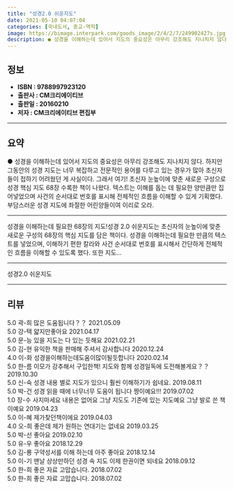 ```yaml
---
title: "성경2.0 쉬운지도"
date: 2021-05-10 04:07:04
categories: [국내도서, 종교-역학]
image: https://bimage.interpark.com/goods_image/2/4/2/7/249902427s.jpg
description: ● 성경을 이해하는데 있어서 지도의 중요성은 아무리 강조해도 지나치지 않다. 하지만 그동안의 성경 지도는 너무 복잡하고 전문적인 용어를 다루고 있는 경우가 많아 초신자들이 접하기 어려웠던 게 사실이다. 그래서 여기! 초신자 눈높이에 맞춘 새로운 구성으로 성경 핵심 지도 68장 수록한
---
```


## **정보**

- **ISBN : 9788997923120**
- **출판사 : CM크리에이티브**
- **출판일 : 20160210**
- **저자 : CM크리에이티브 편집부**

------



## **요약**

●  성경을 이해하는데 있어서 지도의 중요성은 아무리 강조해도 지나치지 않다. 하지만 그동안의 성경 지도는 너무 복잡하고 전문적인 용어를 다루고 있는 경우가 많아 초신자들이 접하기 어려웠던 게 사실이다. 그래서 여기! 초신자 눈높이에 맞춘 새로운 구성으로 성경 핵심 지도 68장 수록한 책이 나왔다. 텍스트는 이해를 돕는 데 필요한 양만큼만 집어넣었으며 사건의 순서대로 번호를 표시해 전체적인 흐름을 이해할 수 있게 기획했다. 부담스러운 성경 지도에 좌절한 어린양들이여 이리로 오라.

------

성경을 이해하는데 필요한 68장의 지도!성경 2.0 쉬운지도는 초신자의 눈높이에 맞춘 새로운 구성의 68장의 핵심 지도를 담은 책이다. 성경을 이해하는데 필요한 만큼의 텍스트를 넣었으며, 이해하기 편한 칼라와 사건 순서대로 번호를 표시해서 간단하게 전체적인 흐름을 이해할 수 있도록 했다. 또한 지도... 

------


성경2.0 쉬운지도 

------


## **리뷰** 

5.0 곽-희 많은 도움됩니다？？ 2021.05.09 <br/>5.0 강-택 얇지만좋아요 2021.04.17 <br/>5.0 문-능 있을 지도는 다 있는 듯해요 2021.02.21 <br/>5.0 김-현 유익한 책을 판매해 주셔서 감사합니다  2020.12.24 <br/>4.0 이-화 성경을이해하는데도움이많이될듯합니다 2020.02.14 <br/>5.0 한-름 이모가 강추해서 구입한책! 지도와 함께 성경일독에 도전해볼게요？？ 2019.10.30 <br/>5.0 신-숙 성경 내용 별로 지도가 있으니 훨씬 이해하기가 쉽네요. 2019.08.11 <br/>5.0 박-건 성경 읽을 때에
너무너무 도움이 됩니다
짱이예요!!! 2019.07.02 <br/>1.0 장-수 사지마세요 내용은 없어요 그냥 지도도 기존에 있는 지도예요 그냥 발로 쓴 책이예요 2019.04.23 <br/>5.0 이-혜 제가찾던책이에요 2019.04.03 <br/>4.0 오-희 좋은데 제가 원하는 연대기는 없네요 2019.03.25 <br/>5.0 박-선 좋아요 2019.02.10 <br/>5.0 유-우 좋아요 2018.12.29 <br/>5.0 김-룡 구약성서를 이해 하는데 아주 좋아요 2018.12.14 <br/>5.0 이-기 맨날 상상만하던 성경 속 지도 
이제 한권이면 되네요 2018.09.12 <br/>5.0 한-희 좋은 자료 고맙습니다.  2018.07.02 <br/>5.0 한-희 좋은 자료 고맙습니다.  2018.07.02 <br/>